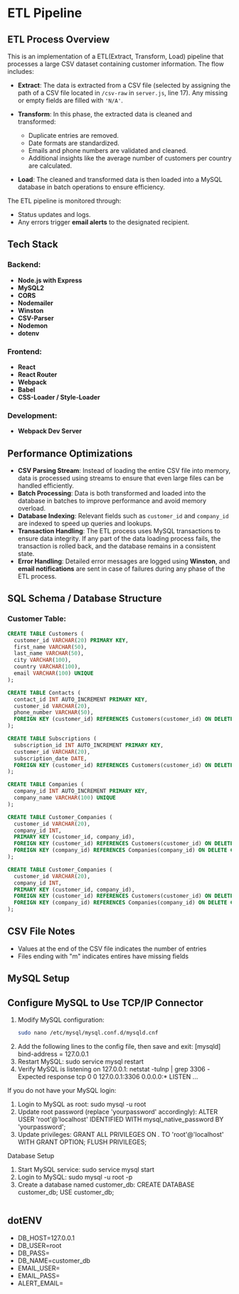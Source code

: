 # ETL Pipeline

## **ETL Process Overview**

This is an implementation of a ETL(Extract, Transform, Load) pipeline that processes a large CSV dataset containing customer information. The flow includes:

- **Extract**: The data is extracted from a CSV file (selected by assigning the path of a CSV file located in `/csv-raw` in `server.js`, line 17). Any missing or empty fields are filled with `'N/A'`.

- **Transform**: In this phase, the extracted data is cleaned and transformed:
  - Duplicate entries are removed.
  - Date formats are standardized.
  - Emails and phone numbers are validated and cleaned.
  - Additional insights like the average number of customers per country are calculated.

- **Load**: The cleaned and transformed data is then loaded into a MySQL database in batch operations to ensure efficiency.

The ETL pipeline is monitored through:
- Status updates and logs.
- Any errors trigger **email alerts** to the designated recipient.

## **Tech Stack**

### Backend:
- **Node.js with Express**
- **MySQL2**
- **CORS**
- **Nodemailer**
- **Winston**
- **CSV-Parser**
- **Nodemon**
- **dotenv**

### Frontend:
- **React**
- **React Router**
- **Webpack**
- **Babel**
- **CSS-Loader / Style-Loader**

### Development:
- **Webpack Dev Server**

## **Performance Optimizations**

- **CSV Parsing Stream**: Instead of loading the entire CSV file into memory, data is processed using streams to ensure that even large files can be handled efficiently.
- **Batch Processing**: Data is both transformed and loaded into the database in batches to improve performance and avoid memory overload.
- **Database Indexing**: Relevant fields such as `customer_id` and `company_id` are indexed to speed up queries and lookups.
- **Transaction Handling**: The ETL process uses MySQL transactions to ensure data integrity. If any part of the data loading process fails, the transaction is rolled back, and the database remains in a consistent state.
- **Error Handling**: Detailed error messages are logged using **Winston**, and **email notifications** are sent in case of failures during any phase of the ETL process.

## **SQL Schema / Database Structure**

### **Customer Table:**
```sql
CREATE TABLE Customers (
  customer_id VARCHAR(20) PRIMARY KEY,
  first_name VARCHAR(50),
  last_name VARCHAR(50),
  city VARCHAR(100),
  country VARCHAR(100),
  email VARCHAR(100) UNIQUE
);

CREATE TABLE Contacts (
  contact_id INT AUTO_INCREMENT PRIMARY KEY,
  customer_id VARCHAR(20),
  phone_number VARCHAR(50),
  FOREIGN KEY (customer_id) REFERENCES Customers(customer_id) ON DELETE CASCADE
);

CREATE TABLE Subscriptions (
  subscription_id INT AUTO_INCREMENT PRIMARY KEY,
  customer_id VARCHAR(20),
  subscription_date DATE,
  FOREIGN KEY (customer_id) REFERENCES Customers(customer_id) ON DELETE CASCADE
);

CREATE TABLE Companies (
  company_id INT AUTO_INCREMENT PRIMARY KEY,
  company_name VARCHAR(100) UNIQUE
);

CREATE TABLE Customer_Companies (
  customer_id VARCHAR(20),
  company_id INT,
  PRIMARY KEY (customer_id, company_id),
  FOREIGN KEY (customer_id) REFERENCES Customers(customer_id) ON DELETE CASCADE,
  FOREIGN KEY (company_id) REFERENCES Companies(company_id) ON DELETE CASCADE
);

CREATE TABLE Customer_Companies (
  customer_id VARCHAR(20),
  company_id INT,
  PRIMARY KEY (customer_id, company_id),
  FOREIGN KEY (customer_id) REFERENCES Customers(customer_id) ON DELETE CASCADE,
  FOREIGN KEY (company_id) REFERENCES Companies(company_id) ON DELETE CASCADE
);
```

## CSV File Notes
- Values at the end of the CSV file indicates the number of entries
- Files ending with "m" indicates entires have missing fields

## MySQL Setup

## Configure MySQL to Use TCP/IP Connector

1. Modify MySQL configuration:  
   ```bash
   sudo nano /etc/mysql/mysql.conf.d/mysqld.cnf

2. Add the following lines to the config file, then save and exit:
    [mysqld]
    bind-address = 127.0.0.1
3. Restart MySQL:
    sudo service mysql restart
4. Verify MySQL is listening on 127.0.0.1:
    netstat -tulnp | grep 3306
    -Expected response
      tcp  0  0 127.0.0.1:3306  0.0.0.0:*  LISTEN  ...

If you do not have your MySQL login:
1. Login to MySQL as root:
    sudo mysql -u root
2. Update root password (replace 'yourpassword' accordingly):
    ALTER USER 'root'@'localhost' IDENTIFIED WITH mysql_native_password BY 'yourpassword';
3. Update privileges:
    GRANT ALL PRIVILEGES ON *.* TO 'root'@'localhost' WITH GRANT OPTION;
    FLUSH PRIVILEGES;

Database Setup
1. Start MySQL service:
    sudo service mysql start
2. Login to MySQL:
    sudo mysql -u root -p
3. Create a database named customer_db:
    CREATE DATABASE customer_db;
    USE customer_db;
    ```

## dotENV
- DB_HOST=127.0.0.1
- DB_USER=root
- DB_PASS=
- DB_NAME=customer_db
- EMAIL_USER=
- EMAIL_PASS=
- ALERT_EMAIL=